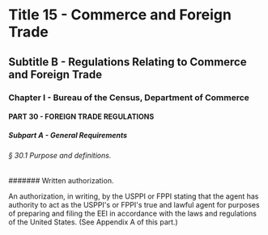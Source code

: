 
# Title 15 - Commerce and Foreign Trade
## Subtitle B - Regulations Relating to Commerce and Foreign Trade
### Chapter I - Bureau of the Census, Department of Commerce
#### PART 30 - FOREIGN TRADE REGULATIONS
##### Subpart A - General Requirements
###### § 30.1 Purpose and definitions.
####### Written authorization.

An authorization, in writing, by the USPPI or FPPI stating that the agent has authority to act as the USPPI's or FPPI's true and lawful agent for purposes of preparing and filing the EEI in accordance with the laws and regulations of the United States. (See Appendix A of this part.)
